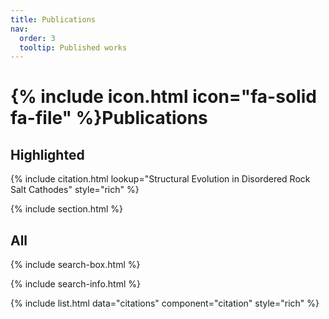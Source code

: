 ```yaml
---
title: Publications
nav:
  order: 3
  tooltip: Published works
---
```



# {% include icon.html icon="fa-solid fa-file" %}Publications
## Highlighted

{% include citation.html lookup="Structural Evolution in Disordered Rock Salt Cathodes" style="rich" %}

{% include section.html %}

## All

{% include search-box.html %}

{% include search-info.html %}

{% include list.html data="citations" component="citation" style="rich" %}
